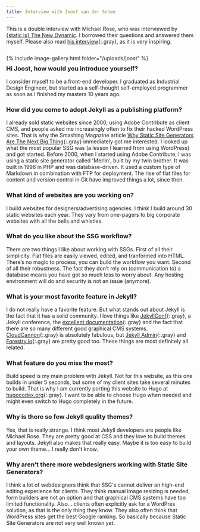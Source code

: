 ```yaml
---
title: Interview with Joost van der Schee
---
```


This is a double interview with Michael Rose, who was interviewed by [{static is} The New Dynamic](https://www.thenewdynamic.org). I borrowed their questions and answered them myself. Please also read [his interview](https://www.thenewdynamic.org/article/interview-michael-rose/){:.gray}, as it is very inspiring.

<div style="position: relative; top: 14px;">{% include image-gallery.html folder="/uploads/joost" %}</div>

### Hi Joost, how would you introduce yourself?

I consider myself to be a front-end developer. I graduated as Industrial Design Engineer, but started as a self-thought self-employed programmer as soon as I finished my masters 10 years ago.

### How did you come to adopt Jekyll as a publishing platform?

I already sold static websites since 2000, using Adobe Contribute as client CMS, and people asked me increasingly often to fix their hacked WordPress sites. That is why the Smashing Magazine article [Why Static Site Generators Are The Next Big Thing](https://www.smashingmagazine.com/2015/11/modern-static-website-generators-next-big-thing/){:.gray} immediately got me interested. I looked up what the most popular SSG was (a lesson I learned from using WordPress) and got started. Before 2000, when I started using Adobe Contribute, I was using a static site generator called 'Merlin', built by my twin brother. It was built in 1996 in PHP and was database-driven. It used a custom type of Markdown in combination with FTP for deployment. The rise of flat files for content and version control in Git have improved things a lot, since then.

### What kind of websites are you working on?

I build websites for designers/advertising agencies. I think I build around 30 static websites each year. They vary from one-pagers to big corporate websites with all the bells and whistles.

### What do you like about the SSG workflow?

There are two things I like about working with SSGs. First of all their simplicity. Flat files are easily viewed, edited, and tranformed into HTML. There’s no magic to process, you can build the workflow you want. Second of all their robustness. The fact they don’t rely on (communication to) a database means you have got so much less to worry about. Any hosting environment will do and security is not an issue (anymore).

### What is your most favorite feature in Jekyll?

I do not really have a favorite feature. But what stands out about Jekyll is the fact that it has a solid community. I love things like [JekyllConf](https://jekyllconf.com/){:.gray}, a Jekyll conference, the [excellent documentation](https://jekyllrb.com/){:.gray} and the fact that there are so many different good graphical CMS systems. [CloudCannon](https://cloudcannon.com/){:.gray} is absolutely fabulous, but [Jekyll Admin](https://jekyll.github.io/jekyll-admin/){:.gray} and [Forestry.io](https://forestry.io/){:.gray} are pretty good too. These things are most definitely all related.

### What feature do you miss the most?

Build speed is my main problem with Jekyll. Not for this website, as this one builds in under 5 seconds, but some of my client sites take several minutes to build. That is why I am currently porting this website to Hugo at [hugocodex.org](http://hugocodex.org){:.gray}. I want to be able to choose Hugo when needed and might even switch to Hugo completely in the future.

### Why is there so few Jekyll quality themes?

Yes, that is really strange. I think most Jekyll developers are people like Michael Rose. They are pretty good at CSS and they love to build themes and layouts. Jekyll also makes that really easy. Maybe it is too easy to build your own theme... I really don't know.

### Why aren’t there more webdesigners working with Static Site Generators?

I think a lot of webdesigners think that SSG's cannot deliver an high-end editing experience for clients. They think manual image resizing is needed, form builders are not an option and that graphical CMS systems have too limited functionality. Also... clients often explicitly ask for a WordPres solution, as that is the only thing they know. They also often think that WordPress sites get the best Google ranking. So basically because Static Site Generators are not very well known yet.